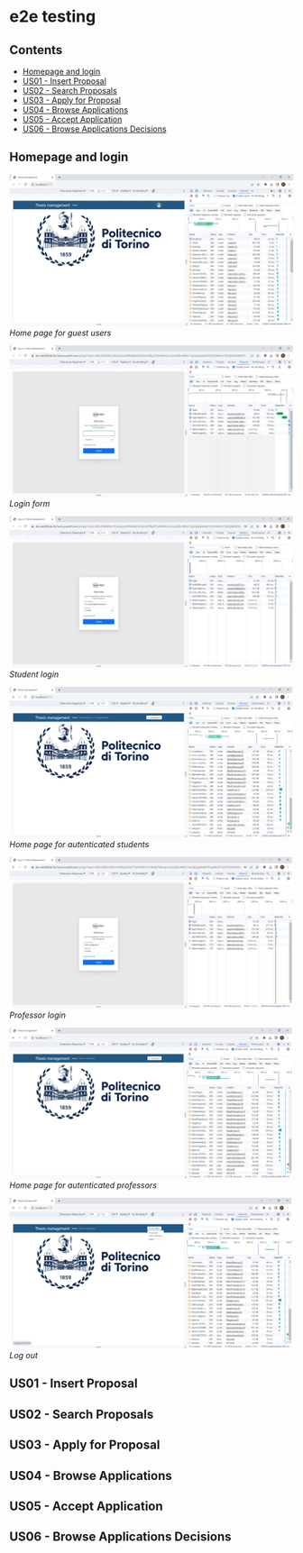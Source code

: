 # e2e testing

## Contents

- [Homepage and login](#homepage-and-login)
- [US01 - Insert Proposal](#us01---insert-proposal)
- [US02 - Search Proposals](#us02---search-proposals)
- [US03 - Apply for Proposal](#us03---apply-for-proposal)
- [US04 - Browse Applications](#us04---browse-applications)
- [US05 - Accept Application](#us05---accept-application)
- [US06 - Browse Applications Decisions](#us06---browse-applications-decisions)



## Homepage and login

![Home page for guest users](./images/IMG_00_01.jpg)
*Home page for guest users*

![Login form](./images/IMG_00_02.jpg)
*Login form*

![Student login](./images/IMG_00_03.jpg)
*Student login*

![Home page for autenticated students](./images/IMG_00_04.jpg)
*Home page for autenticated students*

![Professor login](./images/IMG_00_05.jpg)
*Professor login*

![Home page for autenticated professors](./images/IMG_00_06.jpg)
*Home page for autenticated professors*

![Log out](./images/IMG_00_07.jpg)
*Log out*



## US01 - Insert Proposal




## US02 - Search Proposals





## US03 - Apply for Proposal





## US04 - Browse Applications





## US05 - Accept Application






## US06 - Browse Applications Decisions